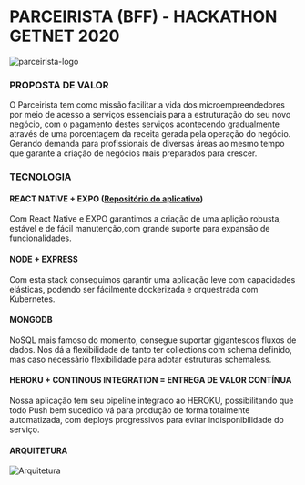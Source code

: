 # PARCEIRISTA (BFF) - HACKATHON GETNET 2020
![parceirista-logo](https://user-images.githubusercontent.com/11720000/95804671-c0fa5580-0cd9-11eb-87bb-d8f2ff0af5f0.png)

### PROPOSTA DE VALOR
O Parceirista tem como missão facilitar a vida dos microempreendedores por meio de acesso a serviços essenciais para a estruturação do seu novo negócio, com o pagamento destes serviços acontecendo gradualmente através de uma porcentagem da receita gerada pela operação do negócio. 
Gerando demanda para profissionais de diversas áreas ao mesmo tempo que garante a criação de negócios mais preparados para crescer.

### TECNOLOGIA
#### REACT NATIVE + EXPO ([Repositório do aplicativo](https://github.com/victorlss/parceirista-app))
Com React Native e EXPO garantimos a criação de uma aplição robusta, estável e de fácil manutenção,com grande suporte para expansão de funcionalidades.
#### NODE + EXPRESS
Com esta stack conseguimos garantir uma aplicação leve com capacidades elásticas, podendo ser fácilmente dockerizada e orquestrada com Kubernetes.
#### MONGODB
NoSQL mais famoso do momento, consegue suportar gigantescos fluxos de dados. Nos dá a flexibilidade de tanto ter collections com schema definido, mas caso necessário flexibilidade para adotar estruturas schemaless.
#### HEROKU + CONTINOUS INTEGRATION = ENTREGA DE VALOR CONTÍNUA
Nossa aplicação tem seu pipeline integrado ao HEROKU, possibilitando que todo Push bem sucedido vá para produção de forma totalmente automatizada, com deploys progressivos para evitar indisponibilidade do serviço.

#### ARQUITETURA
![Arquitetura](https://user-images.githubusercontent.com/11720000/95804478-2732a880-0cd9-11eb-9f6e-3e2a72a963bc.png)


